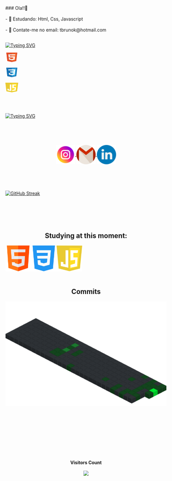   <!-- Intro -->
<div>
### Ola!!👋
<br/>
<br/>
- 🌱 Estudando: Html, Css, Javascript
<br/>
<br/>
- 📧 Contate-me no email: tbrunok@hotmail.com
<br/>
<br/>
</div>

  <!-- Html/Css/JavaScript Logo/links -->
<div align="left"> 
  
[![Typing SVG](https://readme-typing-svg.demolab.com?font=Fira+Code&weight=800&size=30&duration=3000&pause=500&random=false&width=435&lines=Linguagens)](https://git.io/typing-svg)
  
  
  <a href="https://developer.mozilla.org/pt-BR/docs/Web/HTML">
  <img align="center" alt="HTML" height="30" width="40" src="https://raw.githubusercontent.com/devicons/devicon/master/icons/html5/html5-original.svg">
  </a>
  
<br/>
<br/>

  <a href="https://developer.mozilla.org/pt-BR/docs/Web/HTML">
    <img align="center" alt="CSS" height="30" width="40" src="https://raw.githubusercontent.com/devicons/devicon/master/icons/css3/css3-original.svg">
  </a>
  
<br/>
<br/>

  <a href="https://developer.mozilla.org/pt-BR/docs/Web/JavaScript">
    <img align="center" alt="JavaScript" height="30" width="40" src="https://raw.githubusercontent.com/TbrunoK/assets/7cebb9be52054916e59d77d71b1e3da87290d367/imagens-logo/javascript-1.svg">
  </a>
  
<br/>
<br/>

</div>

<br/>
<br/>

  <!--Text auto: intro -->
<div>
  
[![Typing SVG](https://readme-typing-svg.demolab.com?font=Fira+Code&weight=800&size=30&duration=3000&pause=500&random=false&width=435&lines=welcome%3A;hello%2C++my+name+is+Bruno;i'm+a+Web+Developer)](https://git.io/typing-svg)

</div>

<br/>
<br/>
<br/>
<br/>

  <!--Social media-->
<div align="center"> 
  
  <a href="https://instagram.com/tbrunok" target="_blank">
    <img align="center" height="60" width="60" src="https://github.com/TbrunoK/assets/blob/main/mini-logo/Instagram.png">
  </a>


  <a href="mailto:tbrunok@hotmail.com">
    <img align="center"  height="60" width="60" src="https://github.com/TbrunoK/assets/blob/main/mini-logo/e-mail.png">
  </a>


  <a  href="https://www.linkedin.com/in/tbrunok/" target="_blank">
    <img align="center"  height="60" width="60" src="https://github.com/TbrunoK/assets/blob/main/mini-logo/linkedin.png">
  </a>

</div>

<br/>
<br/>
<br/>
<br/>

  <!--Streak-stats-->

 [![GitHub Streak](https://github-readme-streak-stats.herokuapp.com?user=tbrunok&theme=dark&locale=pt_BR&date_format=n%2Fj%5B%2FY%5D&card_width=900)](https://git.io/streak-stats)

<br/>
<br/>
<br/>
<br/>

   <!--Studying-->
<div align="center"> 
    
  <h2 align="center"> Studying at this moment: </h2>

  
  
  <a href="https://developer.mozilla.org/pt-BR/docs/Web/HTML">
   <img align="left" height="80" width="80" src="https://github.com/TbrunoK/assets/blob/main/imagens-logo/Html.png?raw=true">
  </a>

  <a href="https://developer.mozilla.org/pt-BR/docs/Web/CSS">
   <img align="left"  height="80" width="80" src="https://github.com/TbrunoK/assets/blob/main/imagens-logo/Css.png?raw=true">
  </a>

  <a href="https://developer.mozilla.org/pt-BR/docs/Web/JavaScript">
   <img align="left"  height="80" width="80" src="https://raw.githubusercontent.com/TbrunoK/assets/c7e0b542a1c269176cd7dd2be0a1675a13ed9b43/imagens-logo/javascript-1.svg">
  </a>
   <img align="center">

</div>

<br/>
<br/>
<br/>
<br/>
<br/>
  <!--Graphic animation-->
<div align="center">
  <h2>Commits</h2>
 
  ![Ashutosh's github activity graph](https://raw.githubusercontent.com/TbrunoK/assets/7cebb9be52054916e59d77d71b1e3da87290d367/animation/TbrunoK.svg) 
 
</div>

<br/>
<br/>
<br/>
<br/>

<div align="center">
  
<br/>
<br/>
<br/>
<br/>
  <!--Visitors-->
  <p align="centre"><b>Visitors Count</b></p> 
  
  <p align="center"><img align="center" src="https://visit-counter.vercel.app/counter.png?page=https%3A%2F%2Fgithub.com%2Ftbrunok&s=50&c=db006a&bg=00000000&no=7&ff=digi&tb=Visits%3A++&ta=" /></p> 
<br>
</div>





